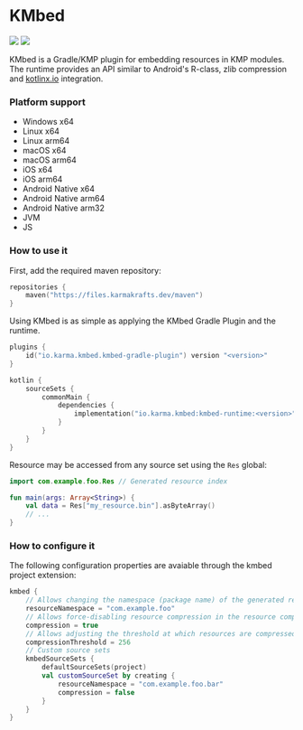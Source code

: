 # KMbed
[![](https://git.karmakrafts.dev/kk/kmbed/badges/master/pipeline.svg)](https://git.karmakrafts.dev/kk/kmbed/-/pipelines)
[![](https://img.shields.io/maven-metadata/v?metadataUrl=https%3A%2F%2Ffiles.karmakrafts.dev%2Fmaven%2Fio%2Fkarma%2Fkmbed%2Fkmbed-runtime%2Fmaven-metadata.xml)](https://git.karmakrafts.dev/kk/kmbed/-/packages)

KMbed is a Gradle/KMP plugin for embedding resources in KMP modules.  
The runtime provides an API similar to Android's R-class, zlib compression and [kotlinx.io](https://github.com/Kotlin/kotlinx-io) integration.

### Platform support

* Windows x64
* Linux x64
* Linux arm64
* macOS x64
* macOS arm64
* iOS x64
* iOS arm64
* Android Native x64
* Android Native arm64
* Android Native arm32
* JVM
* JS

### How to use it

First, add the required maven repository:

```kotlin
repositories {
    maven("https://files.karmakrafts.dev/maven")
}
```

Using KMbed is as simple as applying the KMbed Gradle Plugin and the runtime.

```kotlin
plugins {
    id("io.karma.kmbed.kmbed-gradle-plugin") version "<version>"
}

kotlin {
    sourceSets {
        commonMain {
            dependencies {
                implementation("io.karma.kmbed:kmbed-runtime:<version>")
            }
        }
    }
}
```

Resource may be accessed from any source set using the `Res` global:

```kotlin
import com.example.foo.Res // Generated resource index

fun main(args: Array<String>) {
    val data = Res["my_resource.bin"].asByteArray()
    // ...
}
```

### How to configure it

The following configuration properties are avaiable through the kmbed project extension:

```kotlin
kmbed {
    // Allows changing the namespace (package name) of the generated resources for the current module
    resourceNamespace = "com.example.foo"
    // Allows force-disabling resource compression in the resource compiler
    compression = true
    // Allows adjusting the threshold at which resources are compressed (in bytes)
    compressionThreshold = 256
    // Custom source sets
    kmbedSourceSets {
        defaultSourceSets(project)
        val customSourceSet by creating {
            resourceNamespace = "com.example.foo.bar"
            compression = false
        }
    }
}
```